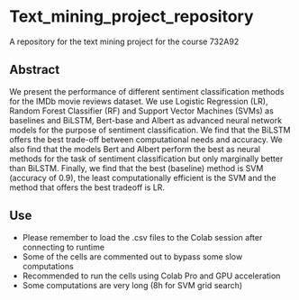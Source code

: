 # Text_mining_project_repository
 A repository for the text mining project for the course 732A92

## Abstract
We present the performance of different sentiment classification methods for the IMDb movie reviews dataset. We use Logistic Regression (LR), Random Forest Classifier (RF) and Support Vector Machines (SVMs) as baselines and BiLSTM, Bert-base and Albert as advanced neural network models for the purpose of sentiment classification. We find that the BiLSTM offers the best trade-off between computational needs and accuracy. We also find that the models Bert and Albert perform the best as neural methods for the task of sentiment classification but only marginally better than BiLSTM. Finally, we find that the best (baseline) method is SVM (accuracy of 0.9), the least computationally efficient is the SVM and the method that offers the best tradeoff is LR.



## Use

- Please remember to load the .csv files to the Colab session after connecting to runtime
- Some of the cells are commented out to bypass some slow computations
- Recommended to run the cells using Colab Pro and GPU acceleration
- Some computations are very long (8h for SVM grid search)
